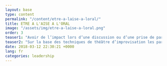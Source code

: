 ```yaml
---
layout: base
type: content
permalink: "/content/etre-a-laise-a-loral/"
title: ETRE A L'AISE A L'ORAL
image: "/assets/img/etre-a-laise-a-loral.png"
order: 3
teaser1: "Avoir de l’impact lors d’une discussion ou d’une prise de parole demande une aisance certaine à l’oral. Dans cet atelier les participants découvriront les différentes étapes d’un talk (implication, développement, message) et construiront leur propre “carte de bataille navale” pour gagner en aisance à l’oral."
teaser2: "Sur la base des techniques de théâtre d’improvisation les participants concevront un discours impactant et fluide et s’entraîneront à la prise de parole."
date: 2018-03-12 22:30:21 +0000
lang: fr
categories: leadership
---
```

